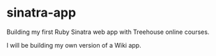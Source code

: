 # sinatra-app
Building my first Ruby Sinatra web app with Treehouse online courses.


I will be building my own version of a Wiki app.